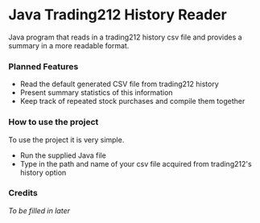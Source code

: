 # Java Trading212 History Reader
Java program that reads in a trading212 history csv file and provides a summary in a more readable format.  
### Planned Features  
- Read the default generated CSV file from trading212 history
- Present summary statistics of this information
- Keep track of repeated stock purchases and compile them together

### How to use the project  
To use the project it is very simple.  
- Run the supplied Java file
- Type in the path and name of your csv file acquired from trading212's history option

### Credits  
*To be filled in later*



